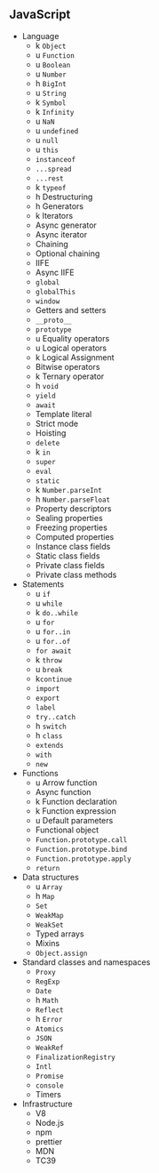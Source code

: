## JavaScript

- Language
  - k `Object`
  - u `Function`
  - u `Boolean`
  - u `Number`
  - h `BigInt`
  - u `String`
  - k `Symbol`
  - k `Infinity`
  - u `NaN`
  - u `undefined`
  - u `null`
  - u `this`
  - `instanceof`
  - `...spread`
  - `...rest`
  - k `typeof`
  - h Destructuring
  - h Generators
  - k Iterators
  - Async generator
  - Async iterator
  - Chaining
  - Optional chaining
  - IIFE
  - Async IIFE
  - `global`
  - `globalThis`
  - `window`
  - Getters and setters
  - `__proto__`
  - `prototype`
  - u Equality operators
  - u Logical operators
  - k Logical Assignment
  - Bitwise operators
  - k Ternary operator
  - h `void`
  - `yield`
  - `await`
  - Template literal
  - Strict mode
  - Hoisting
  - `delete`
  - k `in`
  - `super`
  - `eval`
  - `static`
  - k `Number.parseInt`
  - h `Number.parseFloat`
  - Property descriptors
  - Sealing properties
  - Freezing properties
  - Computed properties
  - Instance class fields
  - Static class fields
  - Private class fields
  - Private class methods
- Statements
  - u `if`
  - u `while`
  - k `do..while`
  - u `for`
  - u `for..in`
  - u `for..of`
  - `for await`
  - k `throw`
  - u `break`
  - k`continue`
  - `import`
  - `export`
  - `label`
  - `try..catch`
  - h `switch`
  - h `class`
  - `extends`
  - `with`
  - `new`
- Functions
  - u Arrow function
  - Async function
  - k Function declaration
  - k Function expression
  - u Default parameters
  - Functional object
  - `Function.prototype.call`
  - `Function.prototype.bind`
  - `Function.prototype.apply`
  - `return`
- Data structures
  - u `Array`
  - h `Map`
  - `Set`
  - `WeakMap`
  - `WeakSet`
  - Typed arrays
  - Mixins
  - `Object.assign`
- Standard classes and namespaces
  - `Proxy`
  - `RegExp`
  - `Date`
  - h `Math`
  - `Reflect`
  - h `Error`
  - `Atomics`
  - `JSON`
  - `WeakRef`
  - `FinalizationRegistry`
  - `Intl`
  - `Promise`
  - `console`
  - Timers
- Infrastructure
  - V8
  - Node.js
  - npm
  - prettier
  - MDN
  - TC39
